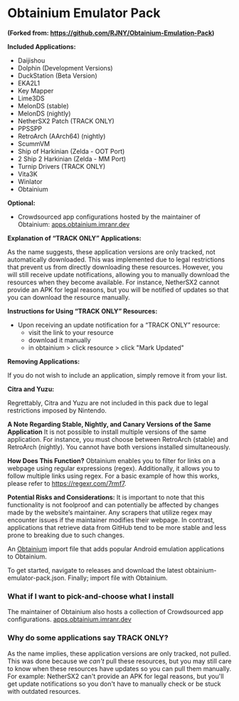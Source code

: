 # Obtainium Emulator Pack
**(Forked from: https://github.com/RJNY/Obtainium-Emulation-Pack)**

**Included Applications:**

- Daijishou
- Dolphin (Development Versions)
- DuckStation (Beta Version)
- EKA2L1
- Key Mapper
- Lime3DS
- MelonDS (stable)
- MelonDS (nightly)
- NetherSX2 Patch (TRACK ONLY)
- PPSSPP
- RetroArch (AArch64) (nightly)
- ScummVM
- Ship of Harkinian (Zelda - OOT Port)
- 2 Ship 2 Harkinian (Zelda - MM Port)
- Turnip Drivers (TRACK ONLY)
- Vita3K
- Winlator
- Obtainium

**Optional:**

- Crowdsourced app configurations hosted by the maintainer of Obtainium:
    [apps.obtainium.imranr.dev](https://apps.obtainium.imranr.dev)

**Explanation of “TRACK ONLY” Applications:**

As the name suggests, these application versions are only tracked, not automatically downloaded. This was implemented due to legal restrictions that prevent us from directly downloading these resources. However, you will still receive update notifications, allowing you to manually download the resources when they become available. For instance, NetherSX2 cannot provide an APK for legal reasons, but you will be notified of updates so that you can download the resource manually.

**Instructions for Using “TRACK ONLY” Resources:**

- Upon receiving an update notification for a “TRACK ONLY” resource:
    - visit the link to your resource
    - download it manually
    - in obtainium > click resource > click "Mark Updated"

**Removing Applications:**

If you do not wish to include an application, simply remove it from your list.

**Citra and Yuzu:**

Regrettably, Citra and Yuzu are not included in this pack due to legal restrictions imposed by Nintendo.

**A Note Regarding Stable, Nightly, and Canary Versions of the Same Application**
It is not possible to install multiple versions of the same application. For instance, you must choose between RetroArch (stable) and RetroArch (nightly). You cannot have both versions installed simultaneously.

**How Does This Function?**
Obtainium enables you to filter for links on a webpage using regular expressions (regex).
Additionally, it allows you to follow multiple links using regex.
For a basic example of how this works, please refer to https://regexr.com/7rmf7.

**Potential Risks and Considerations:**
It is important to note that this functionality is not foolproof and can potentially be affected by changes made by the website’s maintainer.
Any scrapers that utilize regex may encounter issues if the maintainer modifies their webpage.
In contrast, applications that retrieve data from GitHub tend to be more stable and less prone to breaking due to such changes.





An [Obtainium](https://github.com/ImranR98/Obtainium) import file that adds popular Android
emulation applications to Obtainium.

To get started, navigate to releases and download the latest obtainium-emulator-pack.json.
Finally; import file with Obtainium.


### What if I want to pick-and-choose what I install
The maintainer of Obtainium also hosts a collection of Crowdsourced app configurations.
[apps.obtainium.imranr.dev](https://apps.obtainium.imranr.dev)

### Why do some applications say TRACK ONLY?
As the name implies, these application versions are only tracked, not pulled. This was done because we _can't_ pull these resources, but you may still care to know when these resources have updates so you can pull them manually. For example: NetherSX2 can't provide an APK for legal reasons, but you'll get update notifications so you don't have to manually check or be stuck with outdated resources.

